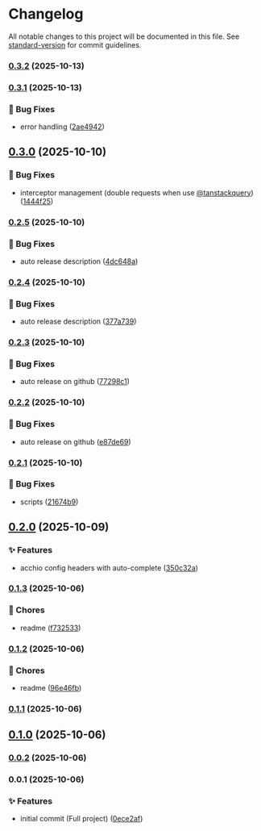 # Changelog

All notable changes to this project will be documented in this file. See [standard-version](https://github.com/conventional-changelog/standard-version) for commit guidelines.

### [0.3.2](https://github.com/fernandosoares/acchio/compare/v0.3.1...v0.3.2) (2025-10-13)

### [0.3.1](https://github.com/fernandosoares/acchio/compare/v0.3.0...v0.3.1) (2025-10-13)


### 🐛 Bug Fixes

* error handling ([2ae4942](https://github.com/fernandosoares/acchio/commit/2ae49423c4bd4ddba2530314e6cb9618c4dbc99f))

## [0.3.0](https://github.com/fernandosoares/acchio/compare/v0.2.5...v0.3.0) (2025-10-10)


### 🐛 Bug Fixes

* interceptor management (double requests when use [@tanstackquery](https://github.com/tanstackquery)) ([1444f25](https://github.com/fernandosoares/acchio/commit/1444f2591584e4bf364945b44130aa485b9d07b7))

### [0.2.5](https://github.com/fernandosoares/acchio/compare/v0.2.4...v0.2.5) (2025-10-10)


### 🐛 Bug Fixes

* auto release description ([4dc648a](https://github.com/fernandosoares/acchio/commit/4dc648ac756337efcfa67dd3e57cce93b983b16a))

### [0.2.4](https://github.com/fernandosoares/acchio/compare/v0.2.3...v0.2.4) (2025-10-10)


### 🐛 Bug Fixes

* auto release description ([377a739](https://github.com/fernandosoares/acchio/commit/377a739d635ebec4bcbf3e4fc6d6139a8f992bfb))

### [0.2.3](https://github.com/fernandosoares/acchio/compare/v0.99.0-test...v0.2.3) (2025-10-10)


### 🐛 Bug Fixes

* auto release on github ([77298c1](https://github.com/fernandosoares/acchio/commit/77298c1926e66d555da116822357f3478cbbe98f))

### [0.2.2](https://github.com/fernandosoares/acchio/compare/v0.2.1...v0.2.2) (2025-10-10)


### 🐛 Bug Fixes

* auto release on github ([e87de69](https://github.com/fernandosoares/acchio/commit/e87de69d9d1972797bd8d7647d9746b5200cd7c8))

### [0.2.1](https://github.com/fernandosoares/acchio/compare/v0.2.0...v0.2.1) (2025-10-10)


### 🐛 Bug Fixes

* scripts ([21674b9](https://github.com/fernandosoares/acchio/commit/21674b9abba52470ceb590bc74db13268d44ad51))

## [0.2.0](https://github.com/fernandosoares/acchio/compare/v0.1.3...v0.2.0) (2025-10-09)


### ✨ Features

* acchio config headers with auto-complete ([350c32a](https://github.com/fernandosoares/acchio/commit/350c32ab1e3868f96916ada0a7a44be2e2d152ed))

### [0.1.3](https://github.com/fernandosoares/acchio/compare/v0.1.2...v0.1.3) (2025-10-06)


### 🚚 Chores

* readme ([f732533](https://github.com/fernandosoares/acchio/commit/f732533246f2a8a7020561efed2b0d962d74122a))

### [0.1.2](https://github.com/fernandosoares/acchio/compare/v0.1.1...v0.1.2) (2025-10-06)


### 🚚 Chores

* readme ([96e46fb](https://github.com/fernandosoares/acchio/commit/96e46fb968574e7297271c8c5ff1975701891d7f))

### [0.1.1](https://github.com/fernandosoares/acchio/compare/v0.1.0...v0.1.1) (2025-10-06)

## [0.1.0](https://github.com/fernandosoares/acchio/compare/v0.0.2...v0.1.0) (2025-10-06)

### [0.0.2](https://github.com/fernandosoares/acchio/compare/v0.0.1...v0.0.2) (2025-10-06)

### 0.0.1 (2025-10-06)


### ✨ Features

* initial commit (Full project) ([0ece2af](https://github.com/fernandosoares/acchio/commit/0ece2afc0fc49893bb2f26abc38926cdeee67381))
